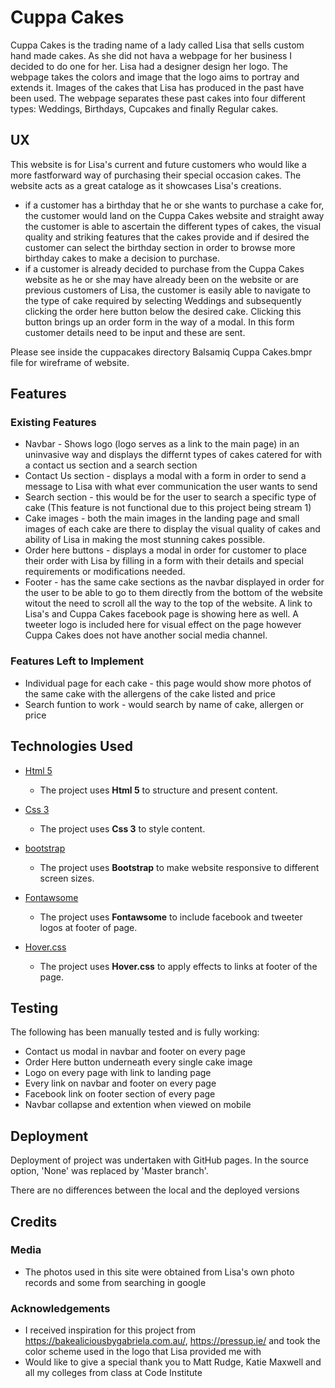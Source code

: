 # Cuppa Cakes

Cuppa Cakes is the trading name of a lady called Lisa that sells custom hand made cakes. As she did not hava a webpage for her business I decided to do one for her. Lisa had a designer design her logo. The webpage takes the colors and image that the logo aims to portray and extends it. Images of the cakes that Lisa has produced in the past have been used. The webpage separates these past cakes into four different types: Weddings, Birthdays, Cupcakes and finally Regular cakes. 
 
## UX
 
This website is for Lisa's current and future customers who would like a more fastforward way of purchasing their special occasion cakes. The website acts as a great cataloge as it showcases Lisa's creations. 
- if a customer has a birthday that he or she wants to purchase a cake for, the customer would land on the Cuppa Cakes website and straight away the customer is able to ascertain the different types of cakes, the visual quality and striking features that the cakes provide and if desired the customer can select the birthday section in order to browse more birthday cakes to make a decision to purchase.
- if a customer is already decided to purchase from the Cuppa Cakes website as he or she may have already been on the website or are previous customers of Lisa, the customer is easily able to navigate to the type of cake required by selecting Weddings and subsequently clicking the order here button below the desired cake. Clicking this button brings up an order form in the way of a modal. In this form customer details need to be input and these are sent. 
 
Please see inside the cuppacakes directory Balsamiq Cuppa Cakes.bmpr file for wireframe of website. 

## Features

### Existing Features

- Navbar - Shows logo (logo serves as a link to the main page) in an uninvasive way and displays the differnt types of cakes catered for with a contact us section and a search section
- Contact Us section - displays a modal with a form in order to send a message to Lisa with what ever communication the user wants to send
- Search section - this would be for the user to search a specific type of cake (This feature is not functional due to this project being stream 1)
- Cake images - both the main images in the landing page and small images of each cake are there to display the visual quality of cakes and ability of Lisa in making the most stunning cakes possible.
- Order here buttons - displays a modal in order for customer to place their order with Lisa by filling in a form with their details and special requirements or modifications needed.
- Footer - has the same cake sections as the navbar displayed in order for the user to be able to go to them directly from the bottom of the website witout the need to scroll all the way to the top of the website. A link to Lisa's and Cuppa Cakes facebook page is showing here as well. A tweeter logo is included here for visual effect on the page however Cuppa Cakes does not have another social media channel. 


### Features Left to Implement
- Individual page for each cake - this page would show more photos of the same cake with the allergens of the cake listed and price
- Search funtion to work - would search by name of cake, allergen or price

## Technologies Used

- [Html 5](https://www.w3.org/TR/html5/)
    - The project uses **Html 5** to structure and present content.

- [Css 3](https://www.w3.org/Style/CSS/Overview.en.html)
    - The project uses **Css 3** to style content.

- [bootstrap](https://getbootstrap.com/)
    - The project uses **Bootstrap** to make website responsive to different screen sizes.

- [Fontawsome](https://fontawesome.com/)
    - The project uses **Fontawsome** to include facebook and tweeter logos at footer of page.

- [Hover.css](http://ianlunn.github.io/Hover/)
    - The project uses **Hover.css** to apply effects to links at footer of the page.

## Testing

The following has been manually tested and is fully working:

- Contact us modal in navbar and footer on every page
- Order Here button underneath every single cake image
- Logo on every page with link to landing page
- Every link on navbar and footer on every page
- Facebook link on footer section of every page
- Navbar collapse and extention when viewed on mobile

## Deployment

Deployment of project was undertaken with GitHub pages. In the source option, 'None' was replaced by 'Master branch'. 

There are no differences between the local and the deployed versions


## Credits

### Media
- The photos used in this site were obtained from Lisa's own photo records and some from searching in google

### Acknowledgements

- I received inspiration for this project from https://bakealiciousbygabriela.com.au/, https://pressup.ie/ and took the color scheme used in the logo that Lisa provided me with
- Would like to give a special thank you to Matt Rudge, Katie Maxwell and all my colleges from class at Code Institute
